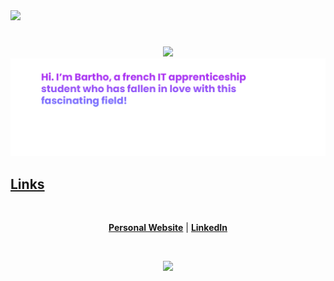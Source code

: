<img src="https://i.imgur.com/ZCoUPH4.png">

<h1 align="center"></h1>

<div align="center">
  <img src="/assets/images/gh-profile-light-theme.png#gh-light-mode-only">
  <img src="/assets/images/gh-profile-dark-theme.png#gh-dark-mode-only">
</div>

## [Links]()

<br>

<p align="center">
  <strong><a href="https://bartho.dev">Personal Website</a></strong> |
  <strong><a href="https://www.linkedin.com/in/bartholom%C3%A9-gili-653a931b8">LinkedIn</a></strong>
</p>

<br>

<p align="center">
  <img src="https://komarev.com/ghpvc/?username=barthofu">    
</p>
